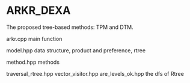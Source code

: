 # ARKR_DEXA
The proposed tree-based methods: TPM and DTM.

arkr.cpp
    main function

model.hpp
    data structure, product and preference, rtree

method.hpp
    methods

traversal_rtree.hpp
vector_visitor.hpp
are_levels_ok.hpp
    the dfs of Rtree